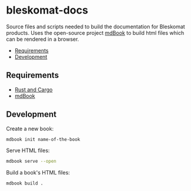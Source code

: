 # bleskomat-docs

Source files and scripts needed to build the documentation for Bleskomat products. Uses the open-source project [mdBook](https://rust-lang.github.io/mdBook/index.html) to build html files which can be rendered in a browser.

- [Requirements](#requirements)
- [Development](#development)

## Requirements

- [Rust and Cargo](https://www.rust-lang.org/tools/install)
- [mdBook](https://rust-lang.github.io/mdBook/guide/installation.html)

## Development

Create a new book:

```sh
mdbook init name-of-the-book
```

Serve HTML files:

```sh
mdbook serve --open
```

Build a book's HTML files:

```sh
mdbook build .
```
